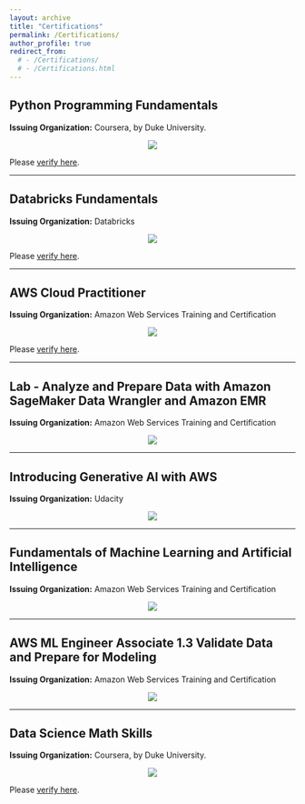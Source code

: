 ```yaml
---
layout: archive
title: "Certifications"
permalink: /Certifications/
author_profile: true
redirect_from: 
  # - /Certifications/
  # - /Certifications.html
---
```


<!-- {% if site.talkmap_link == true %}

<p style="text-decoration:underline;"><a href="/talkmap.html">See a map of all the places I've given a talk!</a></p>

{% endif %}

{% for post in site.talks reversed %}
  {% include archive-single-talk.html %}
{% endfor %} -->


## Python Programming Fundamentals
**Issuing Organization:** Coursera, by Duke University.    

<p align="center">
  <img src="/images/duke_certificate_2.png"/>
</p>

Please <a href="https://coursera.org/verify/BPYYS2XQ3SB5" target="_blank">verify here</a>.


----
## Databricks Fundamentals    
**Issuing Organization:** Databricks      

<p align="center">
  <img src="/images/databricks_1.png"/>
</p>
Please <a href="https://credentials.databricks.com/c2193323-7436-4548-81ed-b90560dce420#acc.R1JIEGKU" target="_blank">verify here</a>.   


----
## AWS Cloud Practitioner    
**Issuing Organization:** Amazon Web Services Training and Certification      

<p align="center">
  <img src="/images/aws-certified-cloud-practitioner.png" />
</p>
Please <a href="https://cp.certmetrics.com/amazon/en/public/verify/credential/c382200b7a5b4235947b8d45759d51da" target="_blank">verify here</a>.   

----
## Lab - Analyze and Prepare Data with Amazon SageMaker Data Wrangler and Amazon EMR    
**Issuing Organization:** Amazon Web Services Training and Certification      

<p align="center">
  <img src="/images/Sagemaker.png" />
</p>
  
----
## Introducing Generative Al with AWS    
**Issuing Organization:** Udacity      

<p align="center">
  <img src="/images/Intro_To_GenAI.png" />
</p>
  
----
## Fundamentals of Machine Learning and Artificial Intelligence    
**Issuing Organization:** Amazon Web Services Training and Certification      

<p align="center">
  <img src="/images/ML_Foundation.png" />
</p>
    
----
## AWS ML Engineer Associate 1.3 Validate Data and Prepare for Modeling    
**Issuing Organization:** Amazon Web Services Training and Certification      

<p align="center">
  <img src="/images/ML_Associate.png" />
</p>

----
## Data Science Math Skills
**Issuing Organization:** Coursera, by Duke University.    

<p align="center">
  <img src="/images/duke_certificate_1.png" />
</p>

Please <a href="https://www.coursera.org/account/accomplishments/certificate/4392D9YDHLBM" target="_blank">verify here</a>.   